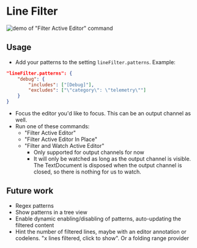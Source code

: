 # Line Filter

![demo of "Filter Active Editor" command](./media/demo.gif)

## Usage

- Add your patterns to the setting `lineFilter.patterns`. Example:

```json
"lineFilter.patterns": {
    "debug": {
        "includes": ["[Debug]"],
        "excludes": ["\"category\": \"telemetry\""]
    }
}
```

- Focus the editor you'd like to focus. This can be an output channel as well.
- Run one of these commands:
    - "Filter Active Editor"
    - "Filter Active Editor In Place"
    - "Filter and Watch Active Editor"
        - Only supported for output channels for now
        - It will only be watched as long as the output channel is visible. The TextDocument is disposed when the output channel is closed, so there is nothing for us to watch.


## Future work

- Regex patterns
- Show patterns in a tree view
- Enable dynamic enabling/disabling of patterns, auto-updating the filtered content
- Hint the number of filtered lines, maybe with an editor annotation or codelens. "x lines filtered, click to show". Or a folding range provider